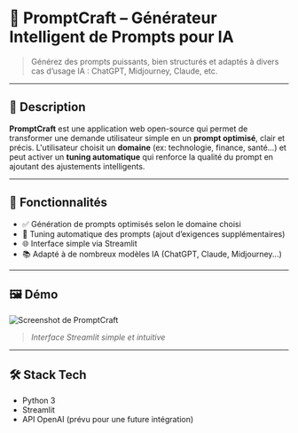 # 🤖 PromptCraft – Générateur Intelligent de Prompts pour IA

> Générez des prompts puissants, bien structurés et adaptés à divers cas d’usage IA : ChatGPT, Midjourney, Claude, etc.

---

## 📌 Description

**PromptCraft** est une application web open-source qui permet de transformer une demande utilisateur simple en un **prompt optimisé**, clair et précis. L'utilisateur choisit un **domaine** (ex: technologie, finance, santé...) et peut activer un **tuning automatique** qui renforce la qualité du prompt en ajoutant des ajustements intelligents.

---

## 🚀 Fonctionnalités

- ✅ Génération de prompts optimisés selon le domaine choisi  
- 🧠 Tuning automatique des prompts (ajout d’exigences supplémentaires)
- 🌐 Interface simple via Streamlit
- 📚 Adapté à de nombreux modèles IA (ChatGPT, Claude, Midjourney...)

---

## 🖼️ Démo

![Screenshot de PromptCraft](screenshot.png)  
> *Interface Streamlit simple et intuitive*

---

## 🛠️ Stack Tech

- Python 3
- Streamlit
- API OpenAI (prévu pour une future intégration)

